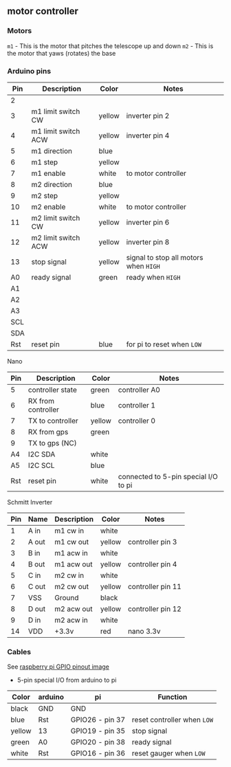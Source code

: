 
motor controller
----------------

### Motors

`m1` - This is the motor that pitches the telescope up and down
`m2` - This is the motor that yaws (rotates) the base


### Arduino pins

| Pin | Description                 | Color  | Notes
|-----|-----------------------------|--------|------------------
|   2 |                             |        | 
|   3 | m1 limit switch CW          | yellow | inverter pin 2
|   4 | m1 limit switch ACW         | yellow | inverter pin 4
|   5 | m1 direction                | blue   |
|   6 | m1 step                     | yellow |
|   7 | m1 enable                   | white  | to motor controller
|   8 | m2 direction                | blue   |
|   9 | m2 step                     | yellow |
|  10 | m2 enable                   | white  | to motor controller
|  11 | m2 limit switch CW          | yellow | inverter pin 6
|  12 | m2 limit switch ACW         | yellow | inverter pin 8
|  13 | stop signal                 | yellow | signal to stop all motors when `HIGH`
|  A0 | ready signal                | green  | ready when `HIGH`
|  A1 |                             |        | 
|  A2 |                             |        |
|  A3 |                             |        |
| SCL |                             |        |
| SDA |                             |        |
| Rst | reset pin                   | blue   | for pi to reset when `LOW`

Nano

| Pin | Description                 | Color  | Notes
|-----|-----------------------------|--------|------------------
|   5 | controller state            | green  | controller A0
|   6 | RX from controller          | blue   | controller 1
|   7 | TX to controller            | yellow | controller 0
|   8 | RX from gps                 | green  |
|   9 | TX to gps (NC)              |        |
|  A4 | I2C SDA                     | white  |
|  A5 | I2C SCL                     | blue   |
| Rst | reset pin                   | white  | connected to 5-pin special I/O to pi

Schmitt Inverter

| Pin | Name  | Description          | Color  | Notes
|-----|-------|----------------------|--------|--------------------
|   1 | A in  | m1 cw in             | white  |
|   2 | A out | m1 cw out            | yellow | controller pin 3
|   3 | B in  | m1 acw in            | white  |
|   4 | B out | m1 acw out           | yellow | controller pin 4
|   5 | C in  | m2 cw in             | white  |
|   6 | C out | m2 cw out            | yellow | controller pin 11
|   7 | VSS   | Ground               | black  |
|   8 | D out | m2 acw out           | yellow | controller pin 12
|   9 | D in  | m2 acw in            | white  |
|  14 | VDD   | +3.3v                | red    | nano 3.3v

### Cables

See [raspberry pi GPIO pinout image][gpio]

- 5-pin special I/O from arduino to pi

| Color  | arduino | pi              | Function
|--------|---------|-----------------|--------------------------
| black  | GND     | GND             | 
| blue   | Rst     | GPIO26 - pin 37 | reset controller when `LOW`
| yellow | 13      | GPIO19 - pin 35 | stop signal
| green  | A0      | GPIO20 - pin 38 | ready signal
| white  | Rst     | GPIO16 - pin 36 | reset gauger when `LOW`


[gpio]: https://elinux.org/images/5/5c/Pi-GPIO-header.png
